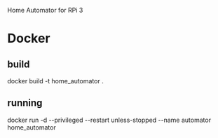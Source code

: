 Home Automator for RPi 3


# Docker

## build

docker build -t home_automator .

## running

docker run -d --privileged --restart unless-stopped --name automator home_automator
